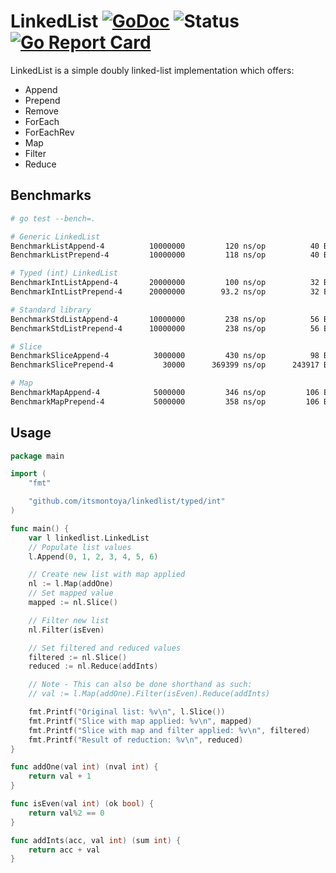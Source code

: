 # LinkedList [![GoDoc](https://godoc.org/github.com/itsmontoya/linkedlist?status.svg)](https://godoc.org/github.com/itsmontoya/linkedlist) ![Status](https://img.shields.io/badge/status-alpha-red.svg) [![Go Report Card](https://goreportcard.com/badge/github.com/itsmontoya/linkedlist)](https://goreportcard.com/report/github.com/itsmontoya/linkedlist)
LinkedList is a simple doubly linked-list implementation which offers:
- Append
- Prepend
- Remove
- ForEach
- ForEachRev
- Map
- Filter
- Reduce

## Benchmarks
```bash
# go test --bench=.

# Generic LinkedList
BenchmarkListAppend-4          10000000         120 ns/op          40 B/op      2 allocs/op
BenchmarkListPrepend-4         10000000         118 ns/op          40 B/op      2 allocs/op

# Typed (int) LinkedList
BenchmarkIntListAppend-4       20000000         100 ns/op          32 B/op      1 allocs/op
BenchmarkIntListPrepend-4      20000000        93.2 ns/op          32 B/op      1 allocs/op

# Standard library
BenchmarkStdListAppend-4       10000000         238 ns/op          56 B/op      2 allocs/op
BenchmarkStdListPrepend-4      10000000         238 ns/op          56 B/op      2 allocs/op

# Slice
BenchmarkSliceAppend-4          3000000         430 ns/op          98 B/op      1 allocs/op
BenchmarkSlicePrepend-4           30000      369399 ns/op      243917 B/op      2 allocs/op

# Map
BenchmarkMapAppend-4            5000000         346 ns/op         106 B/op      1 allocs/op
BenchmarkMapPrepend-4           5000000         358 ns/op         106 B/op      1 allocs/op
```

## Usage
```go
package main

import (
	"fmt"

	"github.com/itsmontoya/linkedlist/typed/int"
)

func main() {
	var l linkedlist.LinkedList
	// Populate list values
	l.Append(0, 1, 2, 3, 4, 5, 6)

	// Create new list with map applied
	nl := l.Map(addOne)
	// Set mapped value
	mapped := nl.Slice()

	// Filter new list
	nl.Filter(isEven)

	// Set filtered and reduced values
	filtered := nl.Slice()
	reduced := nl.Reduce(addInts)

	// Note - This can also be done shorthand as such:
	// val := l.Map(addOne).Filter(isEven).Reduce(addInts)

	fmt.Printf("Original list: %v\n", l.Slice())
	fmt.Printf("Slice with map applied: %v\n", mapped)
	fmt.Printf("Slice with map and filter applied: %v\n", filtered)
	fmt.Printf("Result of reduction: %v\n", reduced)
}

func addOne(val int) (nval int) {
	return val + 1
}

func isEven(val int) (ok bool) {
	return val%2 == 0
}

func addInts(acc, val int) (sum int) {
	return acc + val
}

```